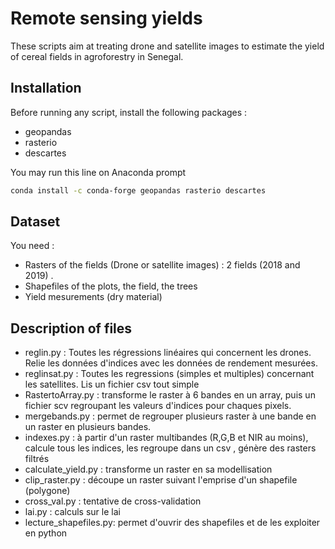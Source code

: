 # Remote sensing yields
These scripts aim at treating drone and satellite images to estimate the yield of cereal fields in agroforestry in Senegal. 

## Installation
Before running any script, install the following packages : 
* geopandas
* rasterio
* descartes


You may run this line on Anaconda prompt

```bash
conda install -c conda-forge geopandas rasterio descartes 
```

## Dataset
You need : 
* Rasters of the fields (Drone or satellite images) : 2 fields (2018 and 2019) .
* Shapefiles of the plots, the field, the trees
* Yield mesurements (dry material)


## Description of files

* reglin.py : Toutes les régressions linéaires qui concernent les drones. Relie les données d'indices avec les données de rendement mesurées. 
* reglinsat.py : Toutes les regressions (simples et multiples) concernant les satellites. Lis un fichier csv tout simple
* RastertoArray.py : transforme le raster à 6 bandes en un array, puis un fichier scv regroupant les valeurs d'indices pour chaques pixels.
* mergebands.py : permet de regrouper plusieurs raster à une bande en un raster en plusieurs bandes.
* indexes.py : à partir d'un raster multibandes (R,G,B et NIR au moins), calcule tous les indices, les regroupe dans un csv , génère des rasters filtrés
* calculate_yield.py : transforme un raster en sa modellisation
* clip_raster.py : découpe un raster suivant l'emprise d'un shapefile (polygone)
* cross_val.py : tentative de cross-validation
* lai.py : calculs sur le lai
* lecture_shapefiles.py: permet d'ouvrir des shapefiles et de les exploiter en python


